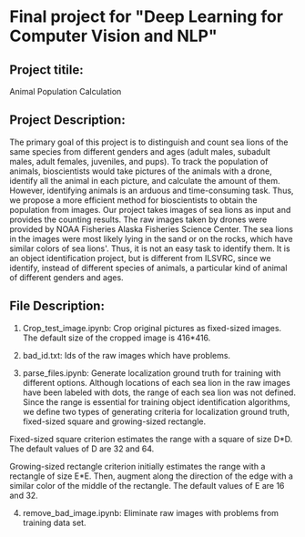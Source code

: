 # Final project for "Deep Learning for Computer Vision and NLP"
## Project titile: 
Animal Population Calculation

## Project Description: 
The primary goal of this project is to distinguish and count sea lions of the same species from different genders and ages (adult males, subadult males, adult females, juveniles, and pups). To track the population of animals, bioscientists would take pictures of the animals with a drone, identify all the animal in each picture, and calculate the amount of them. However, identifying animals is an arduous and time-consuming task. Thus, we propose a more efficient method for bioscientists to obtain the population from images. 
Our project takes images of sea lions as input and provides the counting results. The raw images taken by drones were provided by NOAA Fisheries Alaska Fisheries Science Center. The sea lions in the images were most likely lying in the sand or on the rocks, which have similar colors of sea lions'. Thus, it is not an easy task to identify them. It is an object identification project, but is different from ILSVRC, since we identify, instead of different species of animals, a particular kind of animal of different genders and ages.

## File Description:
1. Crop_test_image.ipynb: Crop original pictures as fixed-sized images. The default size of the cropped image is 416*416.

2. bad_id.txt: Ids of the raw images which have problems.

3. parse_files.ipynb: Generate localization ground truth for training with different options. Although locations of each sea lion in the raw images have been labeled with dots, the range of each sea lion was not defined. Since the range is essential for training object identification algorithms, we define two types of generating criteria for localization ground truth, fixed-sized square and growing-sized rectangle.

Fixed-sized square criterion estimates the range with a square of size D*D. The default values of D are 32 and 64. 

Growing-sized rectangle criterion initially estimates the range with a rectangle of size E*E. Then, augment along the direction of the edge with a similar color of the middle of the rectangle. The default values of E are 16 and 32.

4. remove_bad_image.ipynb: Eliminate raw images with problems from training data set.

